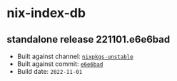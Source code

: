 # nix-index-db
## standalone release 221101.e6e6bad
- Built against channel: [`nixpkgs-unstable`](https://github.com/nixos/nixpkgs/tree/nixpkgs-unstable)
- Built against commit: [`e6e6bad`](https://github.com/NixOS/nixpkgs/commit/e6e6bad81b7e11f37d893ef39712ce8918ae2338)
- Build date: `2022-11-01`
